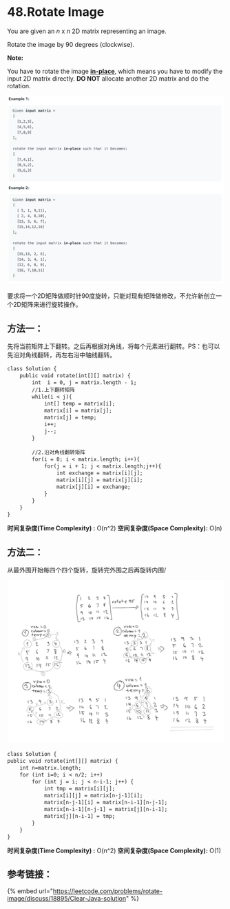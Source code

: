 # 48.Rotate Image

You are given an _n_ x _n_ 2D matrix representing an image.

Rotate the image by 90 degrees \(clockwise\).

**Note:**

You have to rotate the image [**in-place**](https://en.wikipedia.org/wiki/In-place_algorithm), which means you have to modify the input 2D matrix directly. **DO NOT** allocate another 2D matrix and do the rotation.

![](.gitbook/assets/image%20%2812%29.png)

要求将一个2D矩阵做顺时针90度旋转，只能对现有矩阵做修改，不允许新创立一个2D矩阵来进行旋转操作。

## 方法一：

先将当前矩阵上下翻转。之后再根据对角线，将每个元素进行翻转。PS：也可以先沿对角线翻转，再左右沿中轴线翻转。

```text
class Solution {
    public void rotate(int[][] matrix) {
        int  i = 0, j = matrix.length - 1;
        //1.上下翻转矩阵
        while(i < j){
            int[] temp = matrix[i];
            matrix[i] = matrix[j];
            matrix[j] = temp;
            i++;
            j--;
        }
        
        //2.沿对角线翻转矩阵
        for(i = 0; i < matrix.length; i++){
            for(j = i + 1; j < matrix.length;j++){
                int exchange = matrix[i][j];
                matrix[i][j] = matrix[j][i];
                matrix[j][i] = exchange;
            }
        }
    }
}
```

**时间复杂度\(Time Complexity\) :** O\(n^2\)          **空间复杂度\(Space Complexity\):** O\(n\)

## 方法二：

从最外围开始每四个四个旋转，旋转完外围之后再旋转内围/

![](.gitbook/assets/image%20%2826%29.png)

```text
class Solution {
public void rotate(int[][] matrix) {
    int n=matrix.length;
    for (int i=0; i < n/2; i++) 
        for (int j = i; j < n-i-1; j++) {
            int tmp = matrix[i][j];
            matrix[i][j] = matrix[n-j-1][i];
            matrix[n-j-1][i] = matrix[n-i-1][n-j-1];
            matrix[n-i-1][n-j-1] = matrix[j][n-i-1];
            matrix[j][n-i-1] = tmp;
        }
    }
}
```

**时间复杂度\(Time Complexity\) :** O\(n^2\)          **空间复杂度\(Space Complexity\):** O\(1\)

## 参考链接：

{% embed url="https://leetcode.com/problems/rotate-image/discuss/18895/Clear-Java-solution" %}



